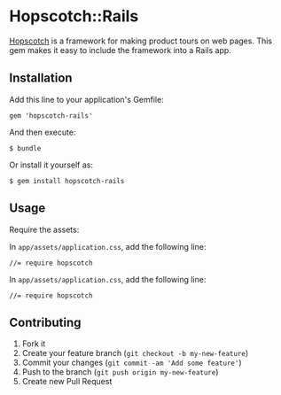 # Hopscotch::Rails

[Hopscotch](http://linkedin.github.io/hopscotch/) is a framework for making product tours on web pages. This gem makes it easy to include the framework into a Rails app.

## Installation

Add this line to your application's Gemfile:

    gem 'hopscotch-rails'

And then execute:

    $ bundle

Or install it yourself as:

    $ gem install hopscotch-rails

## Usage

Require the assets:

In `app/assets/application.css`, add the following line:

	//= require hopscotch

In `app/assets/application.css`, add the following line:

	//= require hopscotch

## Contributing

1. Fork it
2. Create your feature branch (`git checkout -b my-new-feature`)
3. Commit your changes (`git commit -am 'Add some feature'`)
4. Push to the branch (`git push origin my-new-feature`)
5. Create new Pull Request
